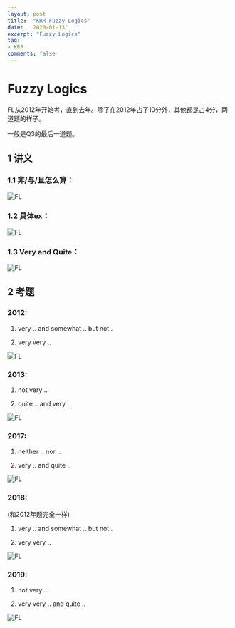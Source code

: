 ```yaml
---
layout: post
title:  "KRR Fuzzy Logics"
date:   2020-01-13"
excerpt: "Fuzzy Logics"
tag:
- KRR
comments: false
---
```


# Fuzzy Logics

FL从2012年开始考，直到去年。除了在2012年占了10分外，其他都是占4分，两道题的样子。

一般是Q3的最后一道题。


## 1 讲义

### 1.1 非/与/且怎么算：

![FL](https://yawwq.github.io/assets/img/KRR-Fuzzy-Logics/1.png)

### 1.2 具体ex：

![FL](https://yawwq.github.io/assets/img/KRR-Fuzzy-Logics/2.png)

### 1.3 Very and Quite：

![FL](https://yawwq.github.io/assets/img/KRR-Fuzzy-Logics/3.png)

## 2 考题

### 2012:

1. very .. and somewhat .. but not..

2. very very ..

![FL](https://yawwq.github.io/assets/img/KRR-Fuzzy-Logics/Q2012.png)

### 2013:

1. not very ..

2. quite .. and very ..

![FL](https://yawwq.github.io/assets/img/KRR-Fuzzy-Logics/Q2013.png)

### 2017:

1. neither .. nor ..

2. very .. and quite ..

![FL](https://yawwq.github.io/assets/img/KRR-Fuzzy-Logics/Q2017.png)

### 2018:

(和2012年题完全一样)

1. very .. and somewhat .. but not..

2. very very ..

![FL](https://yawwq.github.io/assets/img/KRR-Fuzzy-Logics/Q2018.png)

### 2019:

1. not very ..

2. very very .. and quite ..

![FL](https://yawwq.github.io/assets/img/KRR-Fuzzy-Logics/Q2019.png)

